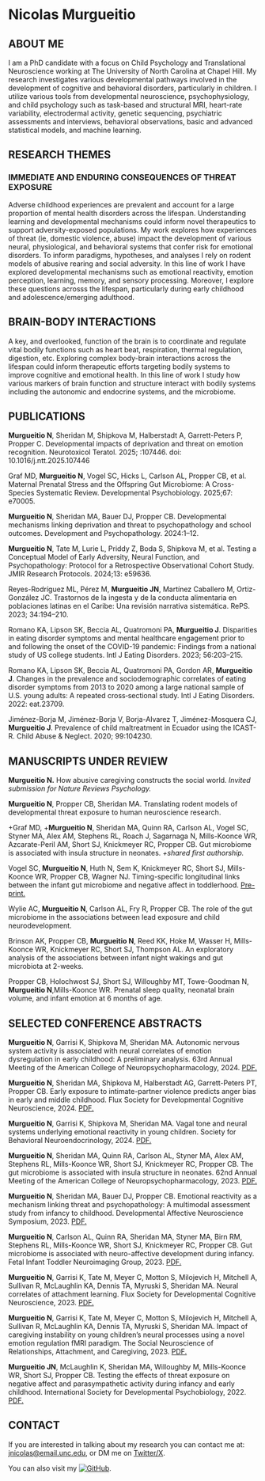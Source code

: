 #  **Nicolas Murgueitio**

## ABOUT ME

I am a PhD candidate with a focus on Child Psychology and Translational Neuroscience working at The University of North Carolina at Chapel Hill. My research investigates various developmental pathways involved in the development of cognitive and behavioral disorders, particularly in children. I utilize various tools from developmental neuroscience, psychophysiology, and child psychology such as task-based and structural MRI, heart-rate variability, electrodermal activity, genetic sequencing, psychiatric assessments and interviews, behavioral observations, basic and advanced statistical models, and machine learning.

## RESEARCH THEMES

### IMMEDIATE AND ENDURING CONSEQUENCES OF THREAT EXPOSURE

Adverse childhood experiences are prevalent and account for a large proportion of mental health disorders across the lifespan. Understanding learning and developmental mechanisms could inform novel therapeutics to support adversity-exposed populations. My work explores how experiences of threat (ie, domestic violence, abuse) impact the development of various neural, physiological, and behavioral systems that confer risk for emotional disorders. To inform paradigms, hypotheses, and analyses I rely on rodent models of abusive rearing and social adversity. In this line of work I have explored developmental mechanisms such as emotional reactivity, emotion perception, learning, memory, and sensory processing. Moreover, I explore these questions acrosss the lifespan, particularly during early childhood and adolescence/emerging adulthood. 

## BRAIN-BODY INTERACTIONS

A key, and overlooked, function of the brain is to coordinate and regulate vital bodily functions such as heart beat, respiration, thermal regulation, digestion, etc. Exploring complex body-brain interactions across the lifespan could inform therapeutic efforts targeting bodily systems to improve cognitive and emotional health. In this line of work I study how various markers of brain function and structure interact with bodily systems including the autonomic and endocrine systems, and the microbiome. 

## PUBLICATIONS

**Murgueitio N**, Sheridan M, Shipkova M, Halberstadt A, Garrett-Peters P, Propper C. Developmental impacts of deprivation and threat on emotion recognition. Neurotoxicol Teratol. 2025; :107446. doi: 10.1016/j.ntt.2025.107446

Graf MD, **Murgueitio N**, Vogel SC, Hicks L, Carlson AL, Propper CB, et al. Maternal Prenatal Stress and the Offspring Gut Microbiome: A Cross-Species Systematic Review. Developmental Psychobiology. 2025;67: e70005.

**Murgueitio N**, Sheridan MA, Bauer DJ, Propper CB. Developmental mechanisms linking deprivation and threat to psychopathology and school outcomes. Development and Psychopathology. 2024:1–12.

**Murgueitio N**, Tate M, Lurie L, Priddy Z, Boda S, Shipkova M, et al. Testing a Conceptual Model of Early Adversity, Neural Function, and Psychopathology: Protocol for a Retrospective Observational Cohort Study. JMIR Research Protocols. 2024;13: e59636.

Reyes-Rodríguez ML, Pérez M, **Murgueitio JN**, Martínez Caballero M, Ortiz-González JC. Trastornos de la ingesta y de la conducta alimentaria en poblaciones latinas en el Caribe: Una revisión narrativa sistemática. RePS. 2023; 34:194–210.

Romano KA, Lipson SK, Beccia AL, Quatromoni PA, **Murgueitio J**. Disparities in eating disorder symptoms and mental healthcare engagement prior to and following the onset of the COVID-19 pandemic: Findings from a national study of US college students. Intl J Eating Disorders. 2023; 56:203–215.

Romano KA, Lipson SK, Beccia AL, Quatromoni PA, Gordon AR, **Murgueitio J**. Changes in the prevalence and sociodemographic correlates of eating disorder symptoms from 2013 to 2020 among a large national sample of U.S. young adults: A repeated cross‐sectional study. Intl J Eating Disorders. 2022: eat.23709.

Jiménez-Borja M, Jiménez-Borja V, Borja-Alvarez T, Jiménez-Mosquera CJ, **Murgueitio J**. Prevalence of child maltreatment in Ecuador using the ICAST-R. Child Abuse & Neglect. 2020; 99:104230.

## MANUSCRIPTS UNDER REVIEW

**Murgueitio N.** How abusive caregiving constructs the social world. _Invited submission for Nature Reviews Psychology._

**Murgueitio N**, Propper CB, Sheridan MA. Translating rodent models of developmental threat exposure to human neuroscience research. 

+Graf MD, +**Murgueitio N**, Sheridan MA, Quinn RA, Carlson AL, Vogel SC, Styner MA, Alex AM, Stephens RL, Roach J, Sagarnaga N, Mills-Koonce WR, Azcarate-Peril AM, Short SJ, Knickmeyer RC, Propper CB. Gut microbiome is associated with insula structure in neonates. _+shared first authorship._

Vogel SC, **Murgueitio N**, Huth N, Sem K, Knickmeyer RC, Short SJ, Mills-Koonce WR, Propper CB, Wagner NJ. Timing-specific longitudinal links between the infant gut microbiome and negative affect in toddlerhood. [Pre-print.](https://osf.io/preprints/psyarxiv/z2s8h)

Wylie AC, **Murgueitio N**, Carlson AL, Fry R, Propper CB. The role of the gut microbiome in the associations between lead exposure and child neurodevelopment.
      
Brinson AK, Propper CB, **Murgueitio N**, Reed KK, Hoke M, Wasser H, Mills-Koonce WR, Knickmeyer RC, Short SJ, Thompson AL. An exploratory analysis of the associations between infant night wakings and gut microbiota at 2-weeks. 

Propper CB, Holochwost SJ,  Short SJ, Willoughby MT, Towe-Goodman N, **Murgueitio N**,Mills-Koonce WR. Prenatal sleep quality, neonatal brain volume, and infant emotion at 6 months of age.

## SELECTED CONFERENCE ABSTRACTS

**Murgueitio N**, Garrisi K, Shipkova M, Sheridan MA. Autonomic nervous system activity is associated with neural correlates of emotion dysregulation in early childhood: A preliminary analysis. 63rd Annual Meeting of the American College of Neuropsychopharmacology, 2024. [PDF.](https://www.dropbox.com/scl/fi/bbjhmeqddovp3ea0i6hbd/ACNP-2024.pdf?rlkey=tqgd4oyjcy0ot159jj2evkptk&dl=0)

**Murgueitio N**, Sheridan MA, Shipkova M, Halberstadt AG, Garrett-Peters PT, Propper CB. Early exposure to intimate-partner violence predicts anger bias in early and middle childhood. Flux Society for Developmental Cognitive Neuroscience, 2024. 
 [PDF.](https://www.dropbox.com/scl/fi/6q00pypd1m0gl31whgz3b/FLUX-2024.pdf?rlkey=p5f3cb2bn4tqb0ofljyamgrw7&dl=0)

**Murgueitio N**, Garrisi K, Shipkova M, Sheridan MA. Vagal tone and neural systems underlying emotional reactivity in young children. Society for Behavioral Neuroendocrinology, 2024. [PDF.](https://www.dropbox.com/scl/fi/b47jfpw6gc9y8bm2p9iug/SBN-2024.pdf?rlkey=722wk8eghzfi6wwquk2iht8uh&dl=0)

**Murgueitio N**, Sheridan MA, Quinn RA, Carlson AL, Styner MA, Alex AM, Stephens RL, Mills-Koonce WR, Short SJ, Knickmeyer RC, Propper CB. The gut microbiome is associated with insula structure in neonates. 62nd Annual Meeting of the American College of Neuropsychopharmacology, 2023. [PDF.](https://www.dropbox.com/scl/fi/cgjpd6mcewgtl8jqr7b9n/ACNP-2023.pdf?rlkey=gx8lihl50myijvln8u83y5x7e&dl=0)

**Murgueitio N**, Sheridan MA, Bauer DJ, Propper CB. Emotional reactivity as a mechanism linking threat and psychopathology: A multimodal assessment study from infancy to childhood. Developmental Affective Neuroscience Symposium, 2023. [PDF.](https://www.dropbox.com/scl/fi/birp18b587mo0bo6dasw5/DANS-2023.pdf?rlkey=u4mprvh8qjnvq1ma5dnthm7vw&dl=0)

**Murgueitio N**, Carlson AL, Quinn RA, Sheridan MA, Styner MA, Birn RM, Stephens RL, Mills-Koonce WR, Short SJ, Knickmeyer RC, Propper CB.  Gut microbiome is associated with neuro-affective development during infancy. Fetal Infant Toddler Neuroimaging Group, 2023. [PDF.](https://www.dropbox.com/scl/fi/x0oypdv24sq52x6mh37nm/FITNG-2023.pdf?rlkey=tywweev0mx0ipwn33ypegnv3e&dl=0)

**Murgueitio N**, Garrisi K, Tate M, Meyer C, Motton S, Milojevich H, Mitchell A, Sullivan R, McLaughlin KA, Dennis TA, Myruski S, Sheridan MA. Neural correlates of attachment learning. Flux Society for Developmental Cognitive Neuroscience, 2023. 
 [PDF.](https://www.dropbox.com/scl/fi/55ejadevbvs6u2lpcmwwp/FLUX-2023.pdf?rlkey=gjbx4k33vey6sf1vxfbmwg7xb&dl=0)

**Murgueitio N**, Garrisi K, Tate M, Meyer C, Motton S, Milojevich H, Mitchell A, Sullivan R, McLaughlin KA, Dennis TA, Myruski S, Sheridan MA. Impact of caregiving instability on young children’s neural processes using a novel emotion regulation fMRI paradigm. The Social Neuroscience of Relationships, Attachment, and Caregiving, 2023. [PDF.](https://www.dropbox.com/scl/fi/eo1yj39eqmt0l7xf54mtv/SN-2023.pdf?rlkey=bk2jn2qz940h6i1krhwvyuu9x&st=hyh9hylf&dl=0)

**Murgueitio JN**, McLaughlin K, Sheridan MA, Willoughby M, Mills-Koonce WR, Short SJ, Propper CB. Testing the effects of threat exposure on negative affect and parasympathetic activity during infancy and early childhood. International Society for Developmental Psychobiology, 2022. [PDF.](https://www.dropbox.com/scl/fi/t00dnfkfahlzgemcagdii/ISDP-2022.pdf?rlkey=qtlmmmcufx6ryd18muwln6krt&dl=0)

## CONTACT

If you are interested in talking about my research you can contact me at: [jnicolas@email.unc.edu](mailto:jnicolas@email.unc.edu), or DM me on [Twitter/X](https://twitter.com/jnmurgueitio).

You can also visit my [![GitHub](https://img.icons8.com/material-outlined/24/000000/github.png)](https://github.com/nicolasmurgueitio). 

